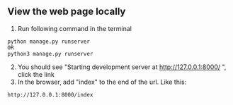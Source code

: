 ## View the web page locally

1. Run following command in the terminal  
```
python manage.py runserver
OR
python3 manage.py runserver
```
2. You should see "Starting development server at http://127.0.0.1:8000/
", click the link
3. In the browser, add "index" to the end of the url. Like this:
```
http://127.0.0.1:8000/index
```
 
